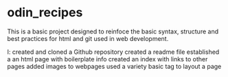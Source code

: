 # odin_recipes

This is a basic project designed to reinfoce the basic syntax, structure and best practices for html and git used in web development. 

I:
created and cloned a Github repository
created a readme file
established a an html page with boilerplate info
created an index with links to other pages
added images to webpages
used a variety basic tag to layout a page 
